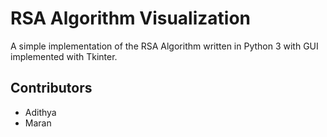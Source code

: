 # RSA Algorithm Visualization

A simple implementation of the RSA Algorithm written in Python 3 with GUI implemented with Tkinter.

## Contributors

* Adithya
* Maran
